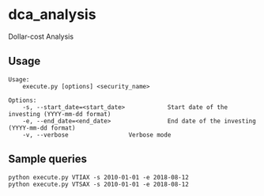 # dca_analysis
Dollar-cost Analysis

## Usage

	Usage:
	    execute.py [options] <security_name>
	
	Options:
	    -s, --start_date=<start_date>            Start date of the investing (YYYY-mm-dd format)
	    -e, --end_date=<end_date>                End date of the investing (YYYY-mm-dd format)
	    -v, --verbose                 Verbose mode

## Sample queries

	python execute.py VTIAX -s 2010-01-01 -e 2018-08-12
	python execute.py VTSAX -s 2010-01-01 -e 2018-08-12